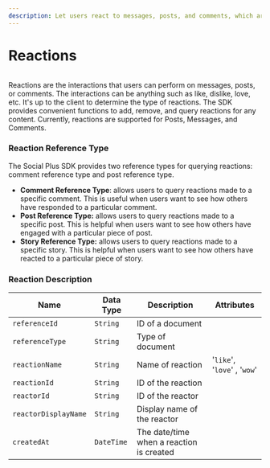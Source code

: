 ```yaml
---
description: Let users react to messages, posts, and comments, which are visible to others.
---
```


# Reactions

<figure><img src="../../../.gitbook/assets/image (110).png" alt=""><figcaption></figcaption></figure>

Reactions are the interactions that users can perform on messages, posts, or comments. The interactions can be anything such as like, dislike, love, etc. It's up to the client to determine the type of reactions. The SDK provides convenient functions to add, remove, and query reactions for any content. Currently, reactions are supported for Posts, Messages, and Comments.

### Reaction Reference Type <a href="#create-comment" id="create-comment"></a>

The Social Plus SDK provides two reference types for querying reactions: comment reference type and post reference type.

* **Comment Reference Type**: allows users to query reactions made to a specific comment. This is useful when users want to see how others have responded to a particular comment.
* **Post Reference Type:** allows users to query reactions made to a specific post. This is helpful when users want to see how others have engaged with a particular piece of post.
* **Story Reference Type:** allows users to query reactions made to a specific story. This is helpful when users want to see how others have reacted to a particular piece of story.

### Reaction Description

| Name                 | Data Type  | Description                              | Attributes                   |
| -------------------- | ---------- | ---------------------------------------- | ---------------------------- |
| `referenceId`        | `String`   | ID of a document                         |                              |
| `referenceType`      | `String`   | Type of document                         |                              |
| `reactionName`       | `String`   | Name of reaction                         | '`like`', '`love`' , '`wow`' |
| `reactionId`         | `String`   | ID of the reaction                       |                              |
| `reactorId`          | `String`   | ID of the reactor                        |                              |
| `reactorDisplayName` | `String`   | Display name of the reactor              |                              |
| `createdAt`          | `DateTime` | The date/time when a reaction is created |                              |
